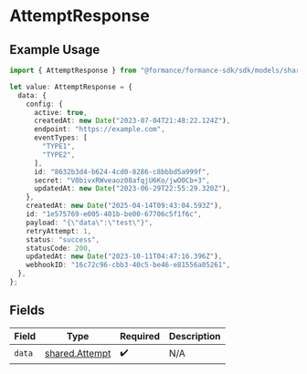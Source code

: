 # AttemptResponse

## Example Usage

```typescript
import { AttemptResponse } from "@formance/formance-sdk/sdk/models/shared";

let value: AttemptResponse = {
  data: {
    config: {
      active: true,
      createdAt: new Date("2023-07-04T21:48:22.124Z"),
      endpoint: "https://example.com",
      eventTypes: [
        "TYPE1",
        "TYPE2",
      ],
      id: "8632b3d4-b624-4cd0-8286-c8bbbd5a999f",
      secret: "V0bivxRWveaoz08afqjU6Ko/jwO0Cb+3",
      updatedAt: new Date("2023-06-29T22:55:29.320Z"),
    },
    createdAt: new Date("2025-04-14T09:43:04.593Z"),
    id: "1e575769-e005-401b-be00-67706c5f1f6c",
    payload: "{\"data\":\"test\"}",
    retryAttempt: 1,
    status: "success",
    statusCode: 200,
    updatedAt: new Date("2023-10-11T04:47:16.396Z"),
    webhookID: "16c72c96-cbb3-40c5-be46-e81556a05261",
  },
};
```

## Fields

| Field                                                   | Type                                                    | Required                                                | Description                                             |
| ------------------------------------------------------- | ------------------------------------------------------- | ------------------------------------------------------- | ------------------------------------------------------- |
| `data`                                                  | [shared.Attempt](../../../sdk/models/shared/attempt.md) | :heavy_check_mark:                                      | N/A                                                     |
